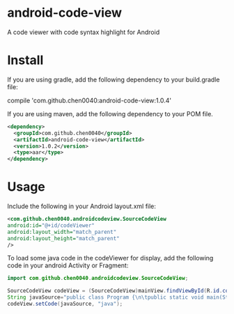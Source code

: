 # android-code-view
A code viewer with code syntax highlight for Android

# Install

If you are using gradle, add the following dependency to your build.gradle file:

compile 'com.github.chen0040:android-code-view:1.0.4'

If you are using maven, add the following dependency to your POM file.
```xml
<dependency>
  <groupId>com.github.chen0040</groupId>
  <artifactId>android-code-view</artifactId>
  <version>1.0.2</version>
  <type>aar</type>
</dependency>
```

# Usage

Include the following in your Android layout.xml file:

```xml
<com.github.chen0040.androidcodeview.SourceCodeView
android:id="@+id/codeViewer"
android:layout_width="match_parent"
android:layout_height="match_parent"
/>
```

To load some java code in the codeViewer for display, add the following code in your android Activity or Fragment:
 
```java
import com.github.chen0040.androidcodeview.SourceCodeView;

SourceCodeView codeView = (SourceCodeView)mainView.findViewById(R.id.codeViewer);
String javaSource="public class Program {\n\tpublic static void main(String[] args) { \n\t\tSystem.out.println(\"Hello World\"); \n }";
codeView.setCode(javaSource, "java");
```

